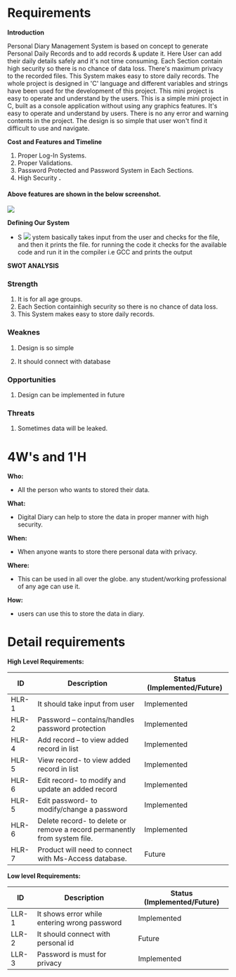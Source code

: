# **Requirements**

**Introduction**

Personal Diary Management System is based on concept to generate Personal Daily Records and to add records &amp; update it.  Here User can add their daily details safely and it&#39;s not time consuming. Each Section contain high security so there is no chance of data loss. There&#39;s maximum privacy to the recorded files. This System makes easy to store daily records. The whole project is designed in &#39;C&#39; language and different variables and strings have been used for the development of this project. This mini project is easy to operate and understand by the users. This is a simple mini project in C, built as a console application without using any graphics features. It&#39;s easy to operate and understand by users. There is no any error and warning contents in the project. The design is so simple that user won&#39;t find it difficult to use and navigate.

**Cost and Features and Timeline**

1. Proper Log-In Systems.
2. Proper Validations.
3. Password Protected and Password System in Each Sections.
4. High Security **.**

#### **Above features are shown in the below screenshot.**

![](RackMultipart20211120-4-1bxtc2a_html_65bc5b6e87178ec9.png)

**Defining Our System**

- S ![](RackMultipart20211120-4-1bxtc2a_html_664b3cf0940c3c22.png)
 ystem basically takes input from the user and checks for the file, and then it prints the file. for running the code it checks for the available code and run it in the compiler i.e GCC and prints the output

**SWOT ANALYSIS**

### **Strength**

1. It is for all age groups.
2. Each Section containhigh security so there is no chance of data loss.
3. This System makes easy to store daily records.

### **Weaknes**

1. Design is so simple

2. It should connect with database

### **Opportunities**

1. Design can be implemented in future

### **Threats**

1. Sometimes data will be leaked.

# **4W&#39;s and 1&#39;H**

**Who:**

- All the person who wants to stored their data.

**What:**

- Digital Diary can help to store the data in proper manner with high security.

**When:**

- When anyone wants to store there personal data with privacy.

**Where:**

- This can be used in all over the globe. any student/working professional of any age can use it.

**How:**

- users can use this to store the data in diary.

# **Detail requirements**

**High Level Requirements:**

| **ID** | **Description** | **Status (Implemented/Future)** |
| --- | --- | --- |
| HLR-1 | It should take input from user | Implemented |
| HLR-2 | Password – contains/handles password protection | Implemented |
| HLR-4 | Add record – to view added record in list | Implemented |
| HLR-5 | View record- to view added record in list | Implemented |
| HLR- 6 | Edit record- to modify and update an added record | Implemented |
| HLR-5 | Edit password- to modify/change a password | Implemented |
| HLR-6 | Delete record- to delete or remove a record permanently from system file. | Implemented |
| HLR-7 | Product will need to connect with Ms-Access database. | Future |

**Low level Requirements:**

| **ID** | **Description** | **Status** (Implemented/Future) |
| --- | --- | --- |
| LLR-1 | It shows error while entering wrong password | Implemented |
| LLR-2 | It should connect with personal id | Future |
| LLR-3 | Password is must for privacy | Implemented |
